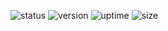 ![status](https://img.shields.io/website?down_color=red&down_message=Offline&label=Blog&style=plastic&up_color=success&up_message=Online&url=https%3A%2F%2Fcas.peiphy.xyz)
![version](https://img.shields.io/github/commit-activity/w/peiprjs/CAS-blog?label=Activity&style=plastic)
![uptime](https://img.shields.io/uptimerobot/ratio/m789407555-d3dcdaa33152e2a687f0483d?label=Uptime)
![size](https://img.shields.io/github/repo-size/peiprjs/CAS-blog?label=Size)

